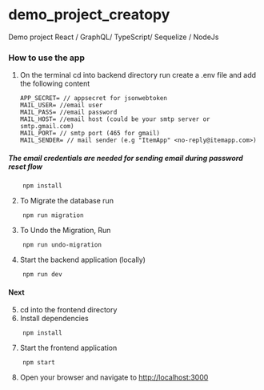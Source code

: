 # demo_project_creatopy

Demo project React / GraphQL/ TypeScript/ Sequelize / NodeJs

### How to use the app

1.  On the terminal cd into backend directory run
    create a .env file and add the following content
    ```
    APP_SECRET= // appsecret for jsonwebtoken
    MAIL_USER= //email user
    MAIL_PASS= //email password
    MAIL_HOST= //email host (could be your smtp server or smtp.gmail.com)
    MAIL_PORT= // smtp port (465 for gmail)
    MAIL_SENDER= // mail sender (e.g "ItemApp" <no-reply@itemapp.com>)
    ```

##### The email credentials are needed for sending email during password reset flow

```
    npm install
```

2. To Migrate the database run

```
    npm run migration
```

3. To Undo the Migration, Run

```
    npm run undo-migration
```

4.  Start the backend application (locally)

```
    npm run dev
```

#### Next

5. cd into the frontend directory
6. Install dependencies

```
    npm install
```

7. Start the frontend application

```
    npm start
```

8. Open your browser and navigate to <a href="http://localhost:3000">http://localhost:3000</a>
